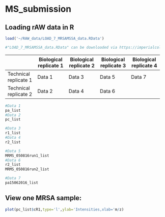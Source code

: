 # MS_submission



## Loading rAW data in R

```R
load('~/RAW_data/LOAD_7_MRSAMSSA_data.RData')

#"LOAD_7_MRSAMSSA_data.RData" can be downloaded via https://imperialcollegelondon.box.com/s/dw0vbr2po5io2ce87qexjtgu7jdsektx
```

|                             |    Biological replicate 1    |    Biological replicate 2    |    Biological replicate 3    |    Biological replicate 4    |
|-----------------------------|------------------------------|------------------------------|------------------------------|------------------------------|
|    Technical replicate 1    |    Data 1                    |    Data 3                    |    Data 5                    |    Data 7                    |
|    Technical replicate 2    |    Data 2                    |    Data 4                    |    Data 6                    |                              |

```R
#Data 1
pa_list
#Data 2 
pc_list

#Data 3
r1_list
#Data 4 
r2_list

#Data 5
MRMS_050816run1_list
#Data 6 
r2_list
MRMS_050816run2_list

#Data 7
pa15062016_list
```

## View one MRSA sample:
```R
plot(pc_list$cR1,type='l',ylab='Intensities,xlab='m/z)
```











